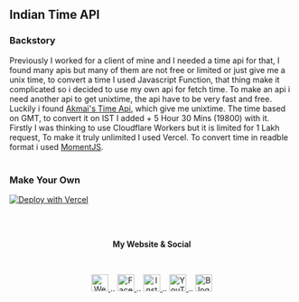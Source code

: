 ## Indian Time API


### Backstory
Previously I worked for a client of mine and I needed a time api for that, I found many apis but many of them are not free or limited or just give me a unix time, to convert a time I used Javascript Function, that thing make it complicated so i decided to use my own api for fetch time. To make an api i need another api to get unixtime, the api have to be very fast and free. Luckily i found [Akmai's Time Api](https://time.akamai.com/ "Akmai's Time Api"), which give me unixtime. The time based on GMT, to convert it on IST I added + 5 Hour 30 Mins (19800) with it. Firstly I was thinking to use Cloudflare Workers but it is limited for 1 Lakh request, To make it truly unlimited I used Vercel. To convert time in readble format i used [MomentJS](https://momentjs.com/ "MomentJS").<br><br>

### Make Your Own
[![Deploy with Vercel](https://vercel.com/button)](https://vercel.com/new/git/external?repository-url=https%3A%2F%2Fgithub.com%2Fcachecleanerjeet%2Ftime-api)



<br><br>
<p align="center"> <b>My Website & Social</b></p>
<br>
<p align="center">
 
 <a href="https://tu.hin.life">
    <img alt="Website" width="30px" src="https://firebasestorage.googleapis.com/v0/b/webtuhin.appspot.com/o/githubstatic%2Fwebsite.svg?alt=media&token=5c3ea7e0-d4f7-4566-b78a-bdee6c65f03e" />
  </a>  
..
<a href="https://fb.me/jeeetpaul">
    <img alt="Facebook" width="30px" src="https://cdn.jsdelivr.net/npm/simple-icons@3.2.0/icons/facebook.svg" />
  </a>  
..
  <a href="https://www.instagram.com/jeeetpaul">
    <img alt="Instagram" width="30px" src="https://cdn.jsdelivr.net/npm/simple-icons@3.2.0/icons/instagram.svg" />
  </a>
..
  <a href="https://www.youtube.com/channel/UCa4FMtLpYcOBtjKOZgzTFNA">
    <img alt="YouTube" width="30px" src="https://cdn.jsdelivr.net/npm/simple-icons@3.2.0/icons/youtube.svg" />
  </a>
..
  <a href="https://blog.iamtuhin.ga">
    <img alt="Blogger" width="30px" src="https://cdn.jsdelivr.net/npm/simple-icons@3.2.0/icons/blogger.svg" />
  </a>
  
</p>


